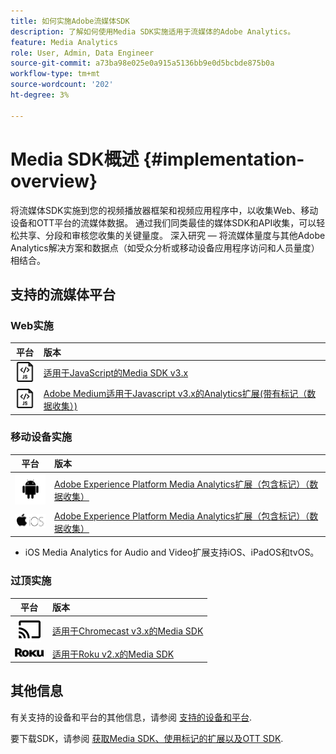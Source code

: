 ```yaml
---
title: 如何实施Adobe流媒体SDK
description: 了解如何使用Media SDK实施适用于流媒体的Adobe Analytics。
feature: Media Analytics
role: User, Admin, Data Engineer
source-git-commit: a73ba98e025e0a915a5136bb9e0d5bcbde875b0a
workflow-type: tm+mt
source-wordcount: '202'
ht-degree: 3%

---
```



# Media SDK概述 {#implementation-overview}

将流媒体SDK实施到您的视频播放器框架和视频应用程序中，以收集Web、移动设备和OTT平台的流媒体数据。  通过我们同类最佳的媒体SDK和API收集，可以轻松共享、分段和审核您收集的关键量度。 深入研究 — 将流媒体量度与其他Adobe Analytics解决方案和数据点（如受众分析或移动设备应用程序访问和人员量度）相结合。

## 支持的流媒体平台

### Web实施

| 平台 | 版本 |
|:----:|:----|
| <img src="assets/javascript-icon.png"> | [适用于JavaScript的Media SDK v3.x](../../getting-started/download-sdks.md#web-implementation-download-web-sdk) |
| <img src="assets/javascript-icon.png"> | [Adobe Medium适用于Javascript v3.x的Analytics扩展(带有标记（数据收集）)](../../getting-started/download-sdks.md#web-implementation-download-web-sdk) |

### 移动设备实施

| 平台 | 版本 |
|:----:|:----|
| <img src="assets/android-icon.png"> | [Adobe Experience Platform Media Analytics扩展（包含标记）（数据收集）](../../getting-started/download-sdks.md#mobile-implementation-get-mobile-extension) |
| <img src="assets/apple-ios-icon.png"> | [Adobe Experience Platform Media Analytics扩展（包含标记）（数据收集）](../../getting-started/download-sdks.md#mobile-implementation-get-mobile-extension) |

* iOS Media Analytics for Audio and Video扩展支持iOS、iPadOS和tvOS。

### 过顶实施

| 平台 | 版本 |
|:------:|:-----|
| <img src="assets/chromecast-icon.png"> | [适用于Chromecast v3.x的Media SDK](../../getting-started/download-sdks.md#over-the-top-implementation-download-ott-libraries) |
| <img src="assets/roku-icon.png"> | [适用于Roku v2.x的Media SDK](../../getting-started/download-sdks.md#over-the-top-implementation-download-ott-libraries) |


## 其他信息

有关支持的设备和平台的其他信息，请参阅 [支持的设备和平台](/help/getting-started/supported-devices.md).

要下载SDK，请参阅 [获取Media SDK、使用标记的扩展以及OTT SDK](/help/getting-started/download-sdks.md).
